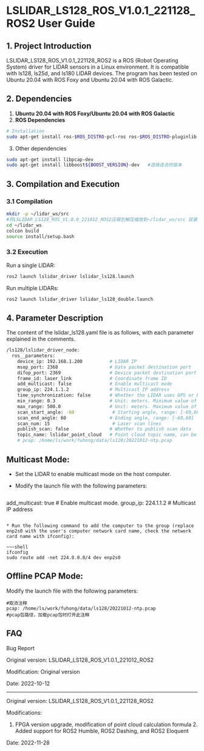 # LSLIDAR_LS128_ROS_V1.0.1_221128_ROS2 User Guide

## 1. Project Introduction
LSLIDAR_LS128_ROS_V1.0.1_221128_ROS2 is a ROS (Robot Operating System) driver for LIDAR sensors in a Linux environment. It is compatible with ls128, ls25d, and ls180 LIDAR devices. The program has been tested on Ubuntu 20.04 with ROS Foxy and Ubuntu 20.04 with ROS Galactic.

## 2. Dependencies

1. **Ubuntu 20.04 with ROS Foxy/Ubuntu 20.04 with ROS Galactic**
2. **ROS Dependencies**

```bash
# Installation
sudo apt-get install ros-$ROS_DISTRO-pcl-ros ros-$ROS_DISTRO-pluginlib ros-$ROS_DISTRO-pcl-conversions
```

3. Other dependencies

```bash
sudo apt-get install libpcap-dev
sudo apt-get install libboost${BOOST_VERSION}-dev   #选择适合的版本
```



## 3. Compilation and Execution
   
### 3.1 Compilation

~~~bash
mkdir -p ~/lidar_ws/src
#将LSLIDAR_LS128_ROS_V1.0.0_221012_ROS2压缩包解压缩放到~/lidar_ws/src 目录下
cd ~/lidar_ws
colcon build
source install/setup.bash
~~~

### 3.2 Execution

Run a single LIDAR:

~~~bash
ros2 launch lslidar_driver lslidar_ls128.launch
~~~

Run multiple LIDARs:

~~~bash
ros2 launch lslidar_driver lslidar_ls128_double.launch
~~~

## 4. Parameter Description

The content of the lslidar_ls128.yaml file is as follows, with each parameter explained in the comments.

~~~bash
/ls128/lslidar_driver_node:
  ros__parameters:
    device_ip: 192.168.1.200          # LIDAR IP
    msop_port: 2368                   # Data packet destination port
    difop_port: 2369                  # Device packet destination port
    frame_id: laser_link              # Coordinate frame ID
    add_multicast: false              # Enable multicast mode
    group_ip: 224.1.1.2               # Multicast IP address
    time_synchronization: false       # Whether the LIDAR uses GPS or PTP time synchronization, set to true if yes
    min_range: 0.3                    # Unit: meters. Minimum value of LIDAR blind zone, points below this value are filtered
    max_range: 500.0                  # Unit: meters. Maximum value of LIDAR blind zone, points above this value are filtered
    scan_start_angle: -60              # Starting angle, range: [-60,60]
    scan_end_angle: 60                # Ending angle, range: [-60,60]
    scan_num: 15                       # Laser scan lines
    publish_scan: false               # Whether to publish scan data
    topic_name: lslidar_point_cloud   # Point cloud topic name, can be modified
    # pcap: /home/ls/work/fuhong/data/ls128/20221012-ntp.pcap                        # Path to pcap file, uncomment this line when loading pcap file
~~~

## Multicast Mode:

* Set the LIDAR to enable multicast mode on the host computer.
* Modify the launch file with the following parameters:

  ~~~shell
add_multicast: true                    # Enable multicast mode.
group_ip: 224.1.1.2                    # Multicast IP address
  ~~~

* Run the following command to add the computer to the group (replace enp2s0 with the user's computer network card name, check the network card name with ifconfig):
  
  ~~~shell
  ifconfig
  sudo route add -net 224.0.0.0/4 dev enp2s0
  ~~~


## Offline PCAP Mode:

Modify the launch file with the following parameters:

  ~~~shell
  #取消注释
  pcap: /home/ls/work/fuhong/data/ls128/20221012-ntp.pcap                         #pcap包路径，加载pcap包时打开此注释
  ~~~


## FAQ

Bug Report

Original version: LSLIDAR_LS128_ROS_V1.0.1_221012_ROS2

Modification: Original version

Date: 2022-10-12

----------------

Original version: LSLIDAR_LS128_ROS_V1.0.1_221128_ROS2

Modifications: 
1. FPGA version upgrade, modification of point cloud calculation formula
​2. Added support for ROS2 Humble, ROS2 Dashing, and ROS2 Eloquent

Date: 2022-11-28

